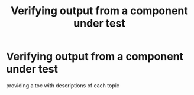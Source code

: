 ﻿---
uid: verifying-output
title: Verifying output from a component under test
---

# Verifying output from a component under test

providing a toc with descriptions of each topic